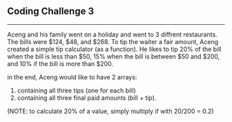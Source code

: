 ## Coding Challenge 3
---
Aceng and his family went on a holiday and went to 3 diffrent restaurants.
The bills were $124, $48, and $268. To tip the waiter a fair amount, Aceng created a simple tip calculator (as a function). He likes to tip 20% of the bill when the bill is less than $50, 15% when the bill is between $50 and $200, and 10% if the bill is more than $200.

in the end, Aceng would like to have 2 arrays:
1. containing all three tips (one for each bill)
2. containing all three final paid amounts (bill + tip).

(NOTE: to calculate 20% of a value, simply multiply if with 20/200 = 0.2)